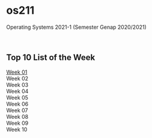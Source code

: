 # os211
Operating Systems 2021-1 (Semester Genap 2020/2021)

<br>

## Top 10 List of the Week
[Week 01](https://raflibangsawan.github.io/os211/W01) <br>
Week 02 <br>
Week 03 <br>
Week 04 <br>
Week 05 <br>
Week 06 <br>
Week 07 <br>
Week 08 <br>
Week 09 <br>
Week 10 <br>
